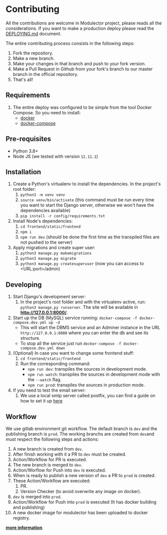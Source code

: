 # Contributing

All the contributions are welcome in Modulector project, please reads all the considerations. If you want to make a production deploy please read the [DEPLOYING.md](DEPLOYING.md) document.

The entire contributing process consists in the following steps:

1. Fork the repository.
1. Make a new branch.
1. Make your changes in that branch and push to your fork version.
1. Make a Pull Request in Github from your fork's branch to our master branch in the official repository.
1. That's all!


## Requirements

1. The entire deploy was configured to be simple from the tool Docker Compose. So you need to install:
    - [docker](https://docs.docker.com/desktop/#download-and-install)
    - [docker-compose](https://docs.docker.com/compose/install/)


## Pre-requisites

- Python 3.8+
- Node JS (we tested with version `12.11.1`)


## Installation

1. Create a Python's virtualenv to install the dependencies. In the project's root folder:
    1. `python3 -m venv venv`
    1. `source venv/bin/activate` (this command must be run every time you want to start the Django server, otherwise we won't have the dependencies available)
    1. `pip install -r config/requirements.txt`
1. Install Node's dependencies:
    1. `cd frontend/static/frontend`
    1. `npm i`
    1. `npm run dev` (should be done the first time as the transpiled files are not pushed to the server)
1. Apply migrations and create super user:
    1. `python3 manage.py makemigrations`
    1. `python3 manage.py migrate`
    1. `python3 manage.py createsuperuser` (now you can access to \<URL:port\>/admin)
   
 
## Developing

1. Start Django's development server:
    1. In the project's root folder and with the virtualenv active, run: `python3 manage.py runserver`. The site will be available in __http://127.0.0.1:8000/__.
1. Start up the DB (MySQL) service running: `docker-compose -f docker-compose.dev.yml up -d`
    - This will start the DBMS service and an Adminer instance in the URL `http://127.0.0.1:8080` where you can enter the db and see its structure.
    - To stop all the service just run `docker-compose -f docker-compose.dev.yml down`
1. (Optional) In case you want to change some frontend stuff:
    1. `cd frontend/static/frontend`
    1. Run the corresponding command:
        - `npm run dev`: transpiles the sources in development mode.
        - `npm run watch`: transpiles the sources in development mode with the `--watch` flag.
        - `npm run prod`: transpiles the sources in production mode.
1. If you need to test the email server:
    1. We use a local smtp server called postfix, you can find a guide on how to set it up [here](https://www.digitalocean.com/community/tutorials/how-to-install-and-configure-postfix-as-a-send-only-smtp-server-on-ubuntu-18-04-es)

## Workflow

We use gitlab environment git workflow. The default branch is `dev` and the publishing branch is `prod`. The working branchs are created from `dev`and must respect the following steps and actions:

1. A new branch is created from `dev`.
1. After finish working with it a PR to `dev` must be created.
1. Action/Workflow for PR is executed.
1. The new branch is merged to `dev`.
1. Action/Worflow for Push into `dev` is executed.
1. When is ready to publish a new version of `dev` a PR to `prod` is created.
1. These Action/Workflow are executed:
    1. PR.
    1. Version Checker (to avoid overwrite any image on docker).
1. `dev` is merged into `prod`.
1. Action/Workflow for Push into `prod` is executed (It has docker building and publishing)
1. A new docker image for modulector has been uploaded to docker registry.

[**more information**](https://docs.google.com/presentation/d/1c1PXM89HLXJyF-zHAEpW_bcxb0iE_Fv2XEpEXYV2Tj4/edit?usp=sharing)

